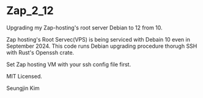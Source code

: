 # Zap_2_12

Upgrading my Zap-hosting's root server Debian to 12 from 10. 

Zap hosting's Root Servec(VPS) is being serviced with Debain 10 even in September 2024. 
This code runs Debian upgrading procedure thorugh SSH with Rust's Openssh crate. 

Set Zap hosting VM with your ssh config file first. 

MIT Licensed. 

Seungjin Kim
